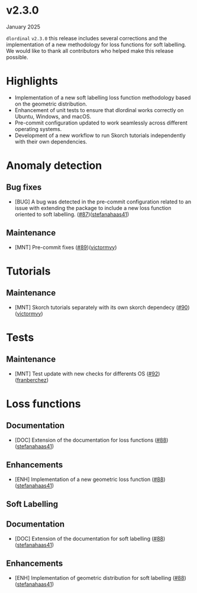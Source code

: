 # v2.3.0

January 2025

`dlordinal` `v2.3.0` this release includes several corrections and the implementation of a new methodology for loss functions for soft labelling. We would like to thank all contributors who helped make this release possible.

# Highlights

- Implementation of a new soft labelling loss function methodology based on the geometric distribution.
- Enhancement of unit tests to ensure that dlordinal works correctly on Ubuntu, Windows, and macOS.
- Pre-commit configuration updated to work seamlessly across different operating systems.
- Development of a new workflow to run Skorch tutorials independently with their own dependencies.

# Anomaly detection

## Bug fixes

- [BUG] A bug was detected in the pre-commit configuration related to an issue with extending the package to include a new loss function oriented to soft labelling. ([#87](https://github.com/ayrna/dlordinal/issues/87))([stefanahaas41](https://github.com/stefanahaas41))

## Maintenance

- [MNT] Pre-commit fixes ([#89](https://github.com/ayrna/dlordinal/pull/89))([victormvy](https://github.com/victormvy))


# Tutorials

## Maintenance

- [MNT] Skorch tutorials separately with its own skorch dependecy ([#90](https://github.com/ayrna/dlordinal/pull/90)) ([victormvy](https://github.com/victormvy))


# Tests

## Maintenance

- [MNT] Test update with new checks for differents OS ([#92](https://github.com/ayrna/dlordinal/pull/92)) ([franberchez](https://github.com/franberchez))


# Loss functions

## Documentation

- [DOC] Extension of the documentation for loss functions ([#88](https://github.com/ayrna/dlordinal/pull/88)) ([stefanahaas41](https://github.com/stefanahaas41))

## Enhancements

- [ENH] Implementation of a new geometric loss function ([#88](https://github.com/ayrna/dlordinal/pull/88)) ([stefanahaas41](https://github.com/stefanahaas41))


## Soft Labelling

## Documentation

- [DOC] Extension of the documentation for soft labelling ([#88](https://github.com/ayrna/dlordinal/pull/88)) ([stefanahaas41](https://github.com/stefanahaas41))

## Enhancements

- [ENH] Implementation of geometric distribution for soft labelling ([#88](https://github.com/ayrna/dlordinal/pull/88)) ([stefanahaas41](https://github.com/stefanahaas41))
